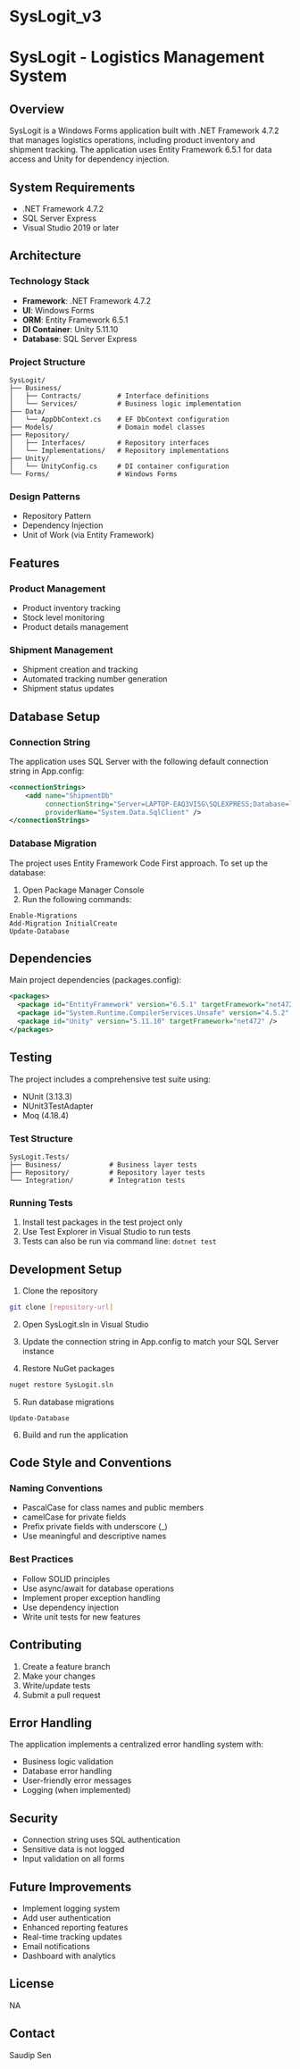 # SysLogit_v3

# SysLogit - Logistics Management System

## Overview
SysLogit is a Windows Forms application built with .NET Framework 4.7.2 that manages logistics operations, including product inventory and shipment tracking. The application uses Entity Framework 6.5.1 for data access and Unity for dependency injection.

## System Requirements
- .NET Framework 4.7.2
- SQL Server Express
- Visual Studio 2019 or later

## Architecture

### Technology Stack
- **Framework**: .NET Framework 4.7.2
- **UI**: Windows Forms
- **ORM**: Entity Framework 6.5.1
- **DI Container**: Unity 5.11.10
- **Database**: SQL Server Express

### Project Structure
```
SysLogit/
├── Business/
│   ├── Contracts/         # Interface definitions
│   └── Services/          # Business logic implementation
├── Data/
│   └── AppDbContext.cs    # EF DbContext configuration
├── Models/                # Domain model classes
├── Repository/           
│   ├── Interfaces/        # Repository interfaces
│   └── Implementations/   # Repository implementations
├── Unity/
│   └── UnityConfig.cs     # DI container configuration
└── Forms/                 # Windows Forms
```

### Design Patterns
- Repository Pattern
- Dependency Injection
- Unit of Work (via Entity Framework)

## Features

### Product Management
- Product inventory tracking
- Stock level monitoring
- Product details management

### Shipment Management
- Shipment creation and tracking
- Automated tracking number generation
- Shipment status updates

## Database Setup

### Connection String
The application uses SQL Server with the following default connection string in App.config:
```xml
<connectionStrings>
    <add name="ShipmentDb"
         connectionString="Server=LAPTOP-EAQ3VI5G\SQLEXPRESS;Database=logistic_dev;Uid=<provide user id>;Pwd=<provide password>;"
         providerName="System.Data.SqlClient" />
</connectionStrings>
```

### Database Migration
The project uses Entity Framework Code First approach. To set up the database:

1. Open Package Manager Console
2. Run the following commands:
```
Enable-Migrations
Add-Migration InitialCreate
Update-Database
```

## Dependencies
Main project dependencies (packages.config):
```xml
<packages>
  <package id="EntityFramework" version="6.5.1" targetFramework="net472" />
  <package id="System.Runtime.CompilerServices.Unsafe" version="4.5.2" targetFramework="net472" />
  <package id="Unity" version="5.11.10" targetFramework="net472" />
</packages>
```

## Testing
The project includes a comprehensive test suite using:
- NUnit (3.13.3)
- NUnit3TestAdapter
- Moq (4.18.4)

### Test Structure
```
SysLogit.Tests/
├── Business/            # Business layer tests
├── Repository/          # Repository layer tests
└── Integration/         # Integration tests
```

### Running Tests
1. Install test packages in the test project only
2. Use Test Explorer in Visual Studio to run tests
3. Tests can also be run via command line: `dotnet test`

## Development Setup

1. Clone the repository
```bash
git clone [repository-url]
```

2. Open SysLogit.sln in Visual Studio

3. Update the connection string in App.config to match your SQL Server instance

4. Restore NuGet packages
```bash
nuget restore SysLogit.sln
```

5. Run database migrations
```
Update-Database
```

6. Build and run the application

## Code Style and Conventions

### Naming Conventions
- PascalCase for class names and public members
- camelCase for private fields
- Prefix private fields with underscore (_)
- Use meaningful and descriptive names

### Best Practices
- Follow SOLID principles
- Use async/await for database operations
- Implement proper exception handling
- Use dependency injection
- Write unit tests for new features

## Contributing

1. Create a feature branch
2. Make your changes
3. Write/update tests
4. Submit a pull request

## Error Handling
The application implements a centralized error handling system with:
- Business logic validation
- Database error handling
- User-friendly error messages
- Logging (when implemented)

## Security
- Connection string uses SQL authentication
- Sensitive data is not logged
- Input validation on all forms

## Future Improvements
- Implement logging system
- Add user authentication
- Enhanced reporting features
- Real-time tracking updates
- Email notifications
- Dashboard with analytics

## License
NA

## Contact
Saudip Sen
